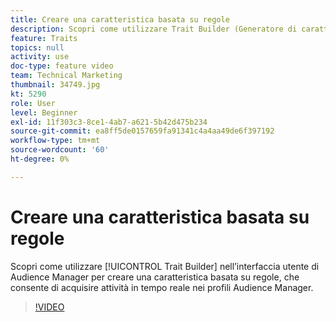 ```yaml
---
title: Creare una caratteristica basata su regole
description: Scopri come utilizzare Trait Builder (Generatore di caratteristiche) nell’interfaccia utente di Audience Manager per creare un tratto basato sulle regole, che consente di acquisire attività in tempo reale nei profili Audience Manager.
feature: Traits
topics: null
activity: use
doc-type: feature video
team: Technical Marketing
thumbnail: 34749.jpg
kt: 5290
role: User
level: Beginner
exl-id: 11f303c3-8ce1-4ab7-a621-5b42d475b234
source-git-commit: ea8ff5de0157659fa91341c4a4aa49de6f397192
workflow-type: tm+mt
source-wordcount: '60'
ht-degree: 0%

---
```


# Creare una caratteristica basata su regole

Scopri come utilizzare [!UICONTROL Trait Builder] nell’interfaccia utente di Audience Manager per creare una caratteristica basata su regole, che consente di acquisire attività in tempo reale nei profili Audience Manager.

>[!VIDEO](https://video.tv.adobe.com/v/38167/?quality=12&learn=on&captions=ita)
